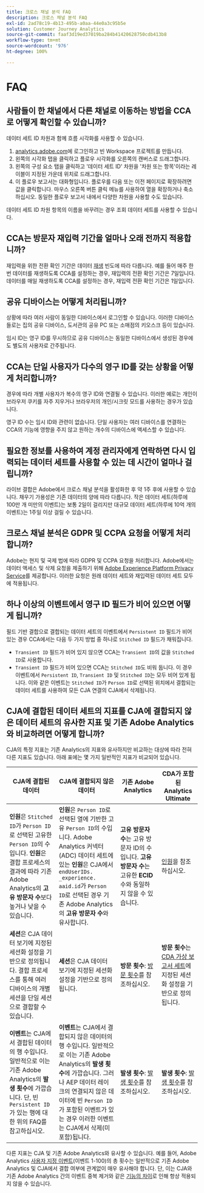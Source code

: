 ```yaml
---
title: 크로스 채널 분석 FAQ
description: 크로스 채널 분석 FAQ
exl-id: 2ad78c19-4b13-495b-a0aa-44e0a3c95b5e
solution: Customer Journey Analytics
source-git-commit: faaf3d19ed37019ba284b41420628750cdb413b8
workflow-type: tm+mt
source-wordcount: '976'
ht-degree: 100%

---
```


# FAQ

## 사람들이 한 채널에서 다른 채널로 이동하는 방법을 CCA로 어떻게 확인할 수 있습니까?

데이터 세트 ID 차원과 함께 흐름 시각화를 사용할 수 있습니다.

1. [analytics.adobe.com](https://analytics.adobe.com)에 로그인하고 빈 Workspace 프로젝트를 만듭니다.
2. 왼쪽의 시각화 탭을 클릭하고 플로우 시각화를 오른쪽의 캔버스로 드래그합니다.
3. 왼쪽의 구성 요소 탭을 클릭하고 &#39;데이터 세트 ID&#39; 차원을 &#39;차원 또는 항목&#39;이라는 레이블이 지정된 가운데 위치로 드래그합니다.
4. 이 플로우 보고서는 대화형입니다. 플로우를 다음 또는 이전 페이지로 확장하려면 값을 클릭합니다. 마우스 오른쪽 버튼 클릭 메뉴를 사용하여 열을 확장하거나 축소하십시오. 동일한 플로우 보고서 내에서 다양한 차원을 사용할 수도 있습니다.

데이터 세트 ID 차원 항목의 이름을 바꾸려는 경우 조회 데이터 세트를 사용할 수 있습니다.

## CCA는 방문자 재입력 기간을 얼마나 오래 전까지 적용합니까?

재입력을 위한 전환 확인 기간은 데이터 [재생](replay.md) 빈도에 따라 다릅니다. 예를 들어 매주 한 번 데이터를 재생하도록 CCA를 설정하는 경우, 재입력의 전환 확인 기간은 7일입니다. 데이터를 매일 재생하도록 CCA를 설정하는 경우, 재입력 전환 확인 기간은 1일입니다.

## 공유 디바이스는 어떻게 처리됩니까?

상황에 따라 여러 사람이 동일한 디바이스에서 로그인할 수 있습니다. 이러한 디바이스들로는 집의 공유 디바이스, 도서관의 공유 PC 또는 소매점의 키오스크 등이 있습니다.

임시 ID는 영구 ID를 무시하므로 공유 디바이스는 동일한 디바이스에서 생성된 경우에도 별도의 사용자로 간주됩니다.

## CCA는 단일 사용자가 다수의 영구 ID를 갖는 상황을 어떻게 처리합니까?

경우에 따라 개별 사용자가 복수의 영구 ID와 연결될 수 있습니다. 이러한 예로는 개인이 브라우저 쿠키를 자주 지우거나 브라우저의 개인/시크릿 모드를 사용하는 경우가 있습니다.

영구 ID 수는 임시 ID와 관련이 없습니다. 단일 사용자는 여러 디바이스를 연결하는 CCA의 기능에 영향을 주지 않고 원하는 개수의 디바이스에 액세스할 수 있습니다.

## 필요한 정보를 사용하여 계정 관리자에게 연락하면 다시 입력되는 데이터 세트를 사용할 수 있는 데 시간이 얼마나 걸립니까?

라이브 결합은 Adobe에서 크로스 채널 분석을 활성화한 후 약 1주 후에 사용할 수 있습니다. 채우기 가용성은 기존 데이터의 양에 따라 다릅니다. 작은 데이터 세트(하루에 100만 개 미만의 이벤트)는 보통 2일이 걸리지만 대규모 데이터 세트(하루에 10억 개의 이벤트)는 1주일 이상 걸릴 수 있습니다.

## 크로스 채널 분석은 GDPR 및 CCPA 요청을 어떻게 처리합니까?

Adobe는 현지 및 국제 법에 따라 GDPR 및 CCPA 요청을 처리합니다. Adobe에서는 데이터 액세스 및 삭제 요청을 제출하기 위해 [Adobe Experience Platform Privacy Service](https://experienceleague.adobe.com/docs/experience-platform/privacy/home.html?lang=ko-KR)를 제공합니다. 이러한 요청은 원래 데이터 세트와 재입력된 데이터 세트 모두에 적용됩니다.

## 하나 이상의 이벤트에서 영구 ID 필드가 비어 있으면 어떻게 됩니까?

필드 기반 결합으로 결합되는 데이터 세트의 이벤트에서 `Persistent ID` 필드가 비어 있는 경우 CCA에서는 다음 두 가지 방법 중 하나로 `Stitched ID` 필드가 채워집니다.
* `Transient ID` 필드가 비어 있지 않으면 CCA는 `Transient ID`의 값을 `Stitched ID`로 사용합니다.
* `Transient ID` 필드가 비어 있으면 CCA는 `Stitched ID`도 비워 둡니다. 이 경우 이벤트에서 `Persistent ID`, `Transient ID` 및 `Stitched ID`는 모두 비어 있게 됩니다. 이와 같은 이벤트는 `Stitched ID`가 `Person ID`로 선택된 위치에서 결합되는 데이터 세트를 사용하여 모든 CJA 연결의 CJA에서 삭제됩니다.

## CJA에 결합된 데이터 세트의 지표를 CJA에 결합되지 않은 데이터 세트의 유사한 지표 및 기존 Adobe Analytics와 비교하려면 어떻게 합니까?

CJA의 특정 지표는 기존 Analytics의 지표와 유사하지만 비교하는 대상에 따라 전혀 다른 지표도 있습니다. 아래 표에는 몇 가지 일반적인 지표가 비교되어 있습니다.

| **CJA에 결합된 데이터** | **CJA에 결합되지 않은 데이터** | **기존 Adobe Analytics** | **CDA가 포함된 Analytics Ultimate** |
| ----- | ----- | ----- | ----- |
| **인원**&#x200B;은 `Stitched ID`가 `Person ID`로 선택된 고유한 `Person ID`의 수입니다. **인원**&#x200B;은 결합 프로세스의 결과에 따라 기존 Adobe Analytics의 **고유 방문자 수**&#x200B;보다 높거나 낮을 수 있습니다. | **인원**&#x200B;은 `Person ID`로 선택된 열에 기반한 고유 `Person ID`의 수입니다. Adobe Analytics 커넥터 (ADC) 데이터 세트에 있는 **인원**&#x200B;은 CJA에서 `endUserIDs. _experience. aaid.id`가 `Person ID`로 선택된 경우 기존 Adobe Analytics의 **고유 방문자 수**&#x200B;와 유사합니다. | **고유 방문자 수**&#x200B;는 고유 방문자 ID의 수입니다. **고유 방문자 수**&#x200B;는 고유한 **ECID** 수와 동일하지 않을 수 있습니다. | [인원](https://experienceleague.adobe.com/docs/analytics/components/metrics/people.html?lang=en)을 참조하십시오. |
| **세션**&#x200B;은 CJA 데이터 보기에 지정된 세션화 설정을 기반으로 정의됩니다. 결합 프로세스를 통해 여러 디바이스의 개별 세션을 단일 세션으로 결합할 수 있습니다. | **세션**&#x200B;은 CJA 데이터 보기에 지정된 세션화 설정을 기반으로 정의됩니다. | **방문 횟수**: [방문 횟수](https://experienceleague.adobe.com/docs/analytics/components/metrics/visits.html?lang=en)를 참조하십시오. | **방문 횟수**&#x200B;는 [CDA 가상 보고서 세트](https://experienceleague.adobe.com/docs/analytics/components/cda/setup.html?lang=en)에 지정된 세션화 설정을 기반으로 정의됩니다. |
| **이벤트**&#x200B;는 CJA에서 결합된 데이터의 행 수입니다. 일반적으로 이는 기존 Adobe Analytics의 **발생 횟수**&#x200B;에 가깝습니다. 단, 빈 `Persistent ID`가 있는 행에 대한 위의 FAQ를 참고하십시오. | **이벤트**&#x200B;는 CJA에서 결합되지 않은 데이터의 행 수입니다. 일반적으로 이는 기존 Adobe Analytics의 **발생 횟수**&#x200B;에 가깝습니다. 그러나 AEP 데이터 레이크의 연결되지 않은 데이터에 빈 `Person ID`가 포함된 이벤트가 있는 경우 이러한 이벤트는 CJA에서 삭제(미포함)됩니다. | **발생 횟수**: [발생 횟수](https://experienceleague.adobe.com/docs/analytics/components/metrics/occurrences.html?lang=en)를 참조하십시오. | **발생 횟수**: [발생 횟수](https://experienceleague.adobe.com/docs/analytics/components/metrics/occurrences.html?lang=en)를 참조하십시오. |

다른 지표는 CJA 및 기존 Adobe Analytics와 유사할 수 있습니다. 예를 들어, Adobe Analytics [사용자 지정 이벤트](https://experienceleague.adobe.com/docs/analytics/components/metrics/custom-events.html?lang=en)(이벤트 1-100)의 총 횟수는 일반적으로 기존 Adobe Analytics 및 CJA에서 결합 여부에 관계없이 매우 유사해야 합니다. 단, 이는 CJA와 기존 Adobe Analytics 간의 이벤트 중복 제거와 같은 [기능의 차이](https://experienceleague.adobe.com/docs/analytics-platform/using/cja-overview/cja-aa.html?lang=en)로 인해 항상 적용되지 않을 수 있습니다.
